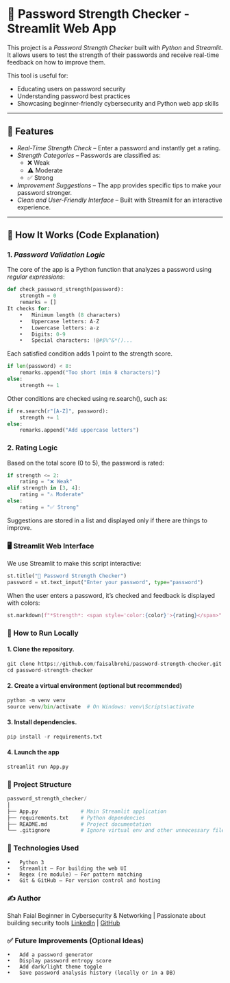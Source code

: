 # 🔐 Password Strength Checker - Streamlit Web App

This project is a *Password Strength Checker* built with *Python* and *Streamlit*. It allows users to test the strength of their passwords and receive real-time feedback on how to improve them.

This tool is useful for:
- Educating users on password security
- Understanding password best practices
- Showcasing beginner-friendly cybersecurity and Python web app skills

---

## 🚀 Features

- *Real-Time Strength Check* – Enter a password and instantly get a rating.
- *Strength Categories* – Passwords are classified as:
  - ❌ Weak
  - ⚠️ Moderate
  - ✅ Strong
- *Improvement Suggestions* – The app provides specific tips to make your password stronger.
- *Clean and User-Friendly Interface* – Built with Streamlit for an interactive experience.

---

## 🧠 How It Works (Code Explanation)

### 1. *Password Validation Logic*

The core of the app is a Python function that analyzes a password using *regular expressions*:

```python
def check_password_strength(password):
    strength = 0
    remarks = []
It checks for:
	•	Minimum length (8 characters)
	•	Uppercase letters: A-Z
	•	Lowercase letters: a-z
	•	Digits: 0-9
	•	Special characters: !@#$%^&*()...
```

Each satisfied condition adds 1 point to the strength score.

```python
if len(password) < 8:
    remarks.append("Too short (min 8 characters)")
else:
    strength += 1
```

Other conditions are checked using re.search(), such as:
```python
if re.search(r"[A-Z]", password):
    strength += 1
else:
    remarks.append("Add uppercase letters")
```
### 2. Rating Logic

Based on the total score (0 to 5), the password is rated:

```python
if strength <= 2:
    rating = "❌ Weak"
elif strength in [3, 4]:
    rating = "⚠️ Moderate"
else:
    rating = "✅ Strong"
```
Suggestions are stored in a list and displayed only if there are things to improve.

### 🖥️ Streamlit Web Interface

We use Streamlit to make this script interactive:

```python
st.title("🔐 Password Strength Checker")
password = st.text_input("Enter your password", type="password")
```
When the user enters a password, it’s checked and feedback is displayed with colors:

```python
st.markdown(f"*Strength*: <span style='color:{color}'>{rating}</span>"
```
### 🧪 How to Run Locally

#### 1. Clone the repository.

```python
git clone https://github.com/faisalbrohi/password-strength-checker.git
cd password-strength-checker
```

#### 2. Create a virtual environment (optional but recommended)
   
```python
python -m venv venv
source venv/bin/activate  # On Windows: venv\Scripts\activate
```
#### 3. Install dependencies.
```python
pip install -r requirements.txt
```
#### 4. Launch the app
```python
streamlit run App.py
```
### 📁 Project Structure
```python
password_strength_checker/
│
├── App.py              # Main Streamlit application
├── requirements.txt    # Python dependencies
├── README.md           # Project documentation
└── .gitignore          # Ignore virtual env and other unnecessary files
```
### 📌 Technologies Used
	•	Python 3
	•	Streamlit – For building the web UI
	•	Regex (re module) – For pattern matching
	•	Git & GitHub – For version control and hosting

### ✍️ Author

Shah Faial
Beginner in Cybersecurity & Networking | Passionate about building security tools
[LinkedIn](http://linkedin.com/in/shahfaisalrahim) | [GitHub](https://github.com/faisalbrohi/password-strength-checker)


### ✅ Future Improvements (Optional Ideas)
	•	Add a password generator
	•	Display password entropy score
	•	Add dark/light theme toggle
	•	Save password analysis history (locally or in a DB)
